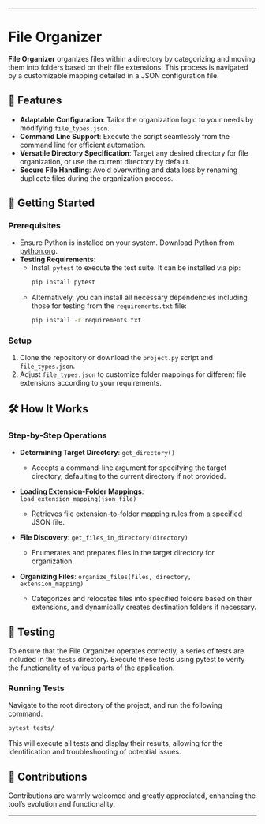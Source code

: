 
---

# File Organizer

**File Organizer** organizes files within a directory by categorizing and moving them into folders based on their file extensions. This process is navigated by a customizable mapping detailed in a JSON configuration file.

## 🌟 Features

- **Adaptable Configuration**: Tailor the organization logic to your needs by modifying `file_types.json`.
- **Command Line Support**: Execute the script seamlessly from the command line for efficient automation.
- **Versatile Directory Specification**: Target any desired directory for file organization, or use the current directory by default.
- **Secure File Handling**: Avoid overwriting and data loss by renaming duplicate files during the organization process.

## 🚀 Getting Started

### Prerequisites

- Ensure Python is installed on your system. Download Python from [python.org](https://www.python.org/downloads/).
- **Testing Requirements**: 
  - Install `pytest` to execute the test suite. It can be installed via pip:
    ```bash
    pip install pytest
    ```
  - Alternatively, you can install all necessary dependencies including those for testing from the `requirements.txt` file:
    ```bash
    pip install -r requirements.txt
    ```

### Setup

1. Clone the repository or download the `project.py` script and `file_types.json`.
2. Adjust `file_types.json` to customize folder mappings for different file extensions according to your requirements.

## 🛠 How It Works

### Step-by-Step Operations

- **Determining Target Directory**: `get_directory()`
   - Accepts a command-line argument for specifying the target directory, defaulting to the current directory if not provided.

- **Loading Extension-Folder Mappings**: `load_extension_mapping(json_file)`
   - Retrieves file extension-to-folder mapping rules from a specified JSON file.

- **File Discovery**: `get_files_in_directory(directory)`
   - Enumerates and prepares files in the target directory for organization.

- **Organizing Files**: `organize_files(files, directory, extension_mapping)`
   - Categorizes and relocates files into specified folders based on their extensions, and dynamically creates destination folders if necessary.

## 🧪 Testing

To ensure that the File Organizer operates correctly, a series of tests are included in the `tests` directory. Execute these tests using pytest to verify the functionality of various parts of the application.

### Running Tests

Navigate to the root directory of the project, and run the following command:

```bash
pytest tests/
```

This will execute all tests and display their results, allowing for the identification and troubleshooting of potential issues.

## 🤝 Contributions

Contributions are warmly welcomed and greatly appreciated, enhancing the tool’s evolution and functionality.

---
